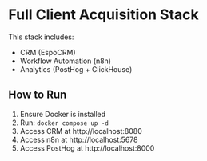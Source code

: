 # Full Client Acquisition Stack

This stack includes:
- CRM (EspoCRM)
- Workflow Automation (n8n)
- Analytics (PostHog + ClickHouse)

## How to Run

1. Ensure Docker is installed
2. Run: `docker compose up -d`
3. Access CRM at http://localhost:8080
4. Access n8n at http://localhost:5678
5. Access PostHog at http://localhost:8000